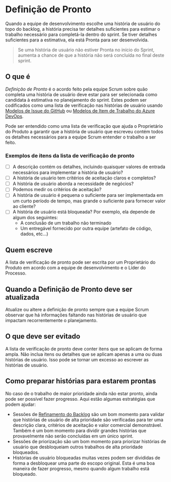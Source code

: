 # Definição de Pronto

Quando a equipe de desenvolvimento escolhe uma história de usuário do topo do backlog, a história precisa ter detalhes suficientes para estimar o trabalho necessário para completá-la dentro do sprint. Se tiver detalhes suficientes para a estimativa, ela está Pronta para ser desenvolvida.

> Se uma história de usuário não estiver Pronta no início do Sprint, aumenta a chance de que a história não será concluída no final deste sprint.

## O que é

*Definição de Pronto* é o acordo feito pela equipe Scrum sobre quão completa uma história de usuário deve estar para ser selecionada como candidata à estimativa no planejamento do sprint. Estes podem ser codificados como uma lista de verificação nas histórias de usuário usando [Modelos de Issue do GitHub](https://help.github.com/en/github/building-a-strong-community/configuring-issue-templates-for-your-repository) ou [Modelos de Item de Trabalho do Azure DevOps](https://learn.microsoft.com/en-us/azure/devops/boards/backlogs/work-item-template?view=azure-devops&tabs=browser).

Pode ser entendido como uma lista de verificação que ajuda o Proprietário do Produto a garantir que a história de usuário que escreveu contém todos os detalhes necessários para a equipe Scrum entender o trabalho a ser feito.

### Exemplos de itens da lista de verificação de pronto

* [ ] A descrição contém os detalhes, incluindo quaisquer valores de entrada necessários para implementar a história de usuário?
* [ ] A história de usuário tem critérios de aceitação claros e completos?
* [ ] A história de usuário aborda a necessidade de negócios?
* [ ] Podemos medir os critérios de aceitação?
* [ ] A história de usuário é pequena o suficiente para ser implementada em um curto período de tempo, mas grande o suficiente para fornecer valor ao cliente?
* [ ] A história de usuário está bloqueada? Por exemplo, ela depende de algum dos seguintes:
  * A conclusão de um trabalho não terminado
  * Um entregável fornecido por outra equipe (artefato de código, dados, etc...)

## Quem escreve

A lista de verificação de pronto pode ser escrita por um Proprietário do Produto em acordo com a equipe de desenvolvimento e o Líder do Processo.

## Quando a Definição de Pronto deve ser atualizada

Atualize ou altere a definição de pronto sempre que a equipe Scrum observar que há informações faltando nas histórias de usuário que impactam recorrentemente o planejamento.

## O que deve ser evitado

A lista de verificação de pronto deve conter itens que se aplicam de forma ampla. Não inclua itens ou detalhes que se aplicam apenas a uma ou duas histórias de usuário. Isso pode se tornar um excesso ao escrever as histórias de usuário.

## Como preparar histórias para estarem prontas

No caso de o trabalho de maior prioridade ainda não estar pronto, ainda pode ser possível fazer progresso. Aqui estão algumas estratégias que podem ajudar:

* Sessões de [Refinamento do Backlog](../backlog-management/README.md) são um bom momento para validar que histórias de usuário de alta prioridade são verificadas para ter uma descrição clara, critérios de aceitação e valor comercial demonstrável. Também é um bom momento para dividir grandes histórias que provavelmente não serão concluídas em um único sprint.
* Sessões de priorização são um bom momento para priorizar histórias de usuário que desbloqueiam outros trabalhos de alta prioridade bloqueados.
* Histórias de usuário bloqueadas muitas vezes podem ser divididas de forma a desbloquear uma parte do escopo original. Esta é uma boa maneira de fazer progresso, mesmo quando algum trabalho está bloqueado.
